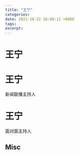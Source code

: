 ```yaml
---
title: "王宁"
categories: 
date: 2022-10-22 16:08:12 +0800
tags: 
excerpt: 
---
```



# 王宁






# 王宁

新闻联播主持人


# 王宁


面对面主持人



## Misc





